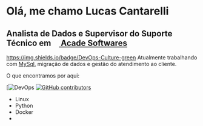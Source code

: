 
# Olá, me chamo Lucas Cantarelli
## Analista de Dados e Supervisor do Suporte Técnico em <a href="https://acadelotear.com.br/"><img src="https://user-images.githubusercontent.com/15838096/116098963-e18c6a80-a681-11eb-89ac-c063d30ee0e9.png" width="16" height="16"> Acade Softwares</a>

https://img.shields.io/badge/DevOps-Culture-green
Atualmente trabalhando com <a href="https://www.mysql.com/">MySql</a>, migração de dados e gestão do atendimento ao cliente.

O que encontramos por aqui:

[![DevOps](https://img.shields.io/badge/DevOps-Culture-green)
[![GitHub contributors](https://img.shields.io/github/contributors/coderjojo/creative-profile-readme)](https://github.com/coderjojo/creative-profile-readme/graphs/contributors) 
- Linux
- Python
- Docker
- 
